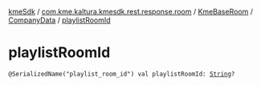 [kmeSdk](../../../index.md) / [com.kme.kaltura.kmesdk.rest.response.room](../../index.md) / [KmeBaseRoom](../index.md) / [CompanyData](index.md) / [playlistRoomId](./playlist-room-id.md)

# playlistRoomId

`@SerializedName("playlist_room_id") val playlistRoomId: `[`String`](https://kotlinlang.org/api/latest/jvm/stdlib/kotlin/-string/index.html)`?`